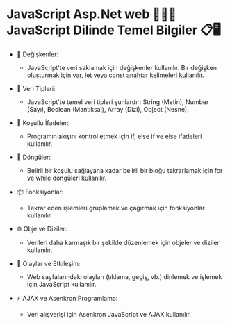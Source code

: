 # JavaScript Asp.Net web 🌟🌐🚀 JavaScript Dilinde Temel Bilgiler 📋🖥️

* 📝 Değişkenler:
   - JavaScript'te veri saklamak için değişkenler kullanılır. Bir değişken oluşturmak için var, let veya const anahtar kelimeleri kullanılır.

* 🔗 Veri Tipleri:
  - JavaScript'te temel veri tipleri şunlardır: String (Metin), Number (Sayı), Boolean (Mantıksal), Array (Dizi), Object (Nesne).

* 🔄 Koşullu İfadeler:
  - Programın akışını kontrol etmek için if, else if ve else ifadeleri kullanılır.
 
* 🔁 Döngüler:
  - Belirli bir koşulu sağlayana kadar belirli bir bloğu tekrarlamak için for ve while döngüleri kullanılır.

* 📦 Fonksiyonlar:
  - Tekrar eden işlemleri gruplamak ve çağırmak için fonksiyonlar kullanılır.
    
* 🌐 Obje ve Diziler:
  - Verileri daha karmaşık bir şekilde düzenlemek için objeler ve diziler kullanılır.

* 🚀 Olaylar ve Etkileşim:
  - Web sayfalarındaki olayları (tıklama, geçiş, vb.) dinlemek ve işlemek için JavaScript kullanılır.

* ⚡ AJAX ve Asenkron Programlama:
  - Veri alışverişi için Asenkron JavaScript ve AJAX kullanılır.








